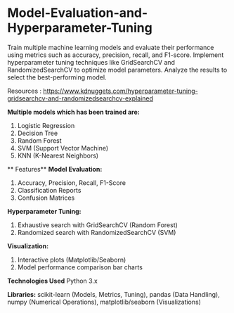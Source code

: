 # Model-Evaluation-and-Hyperparameter-Tuning
Train multiple machine learning models and evaluate their performance using metrics such as accuracy, precision, recall, and F1-score. Implement hyperparameter tuning techniques like GridSearchCV and RandomizedSearchCV to optimize model parameters. Analyze the results to select the best-performing model.

Resources :
https://www.kdnuggets.com/hyperparameter-tuning-gridsearchcv-and-randomizedsearchcv-explained

**Multiple models which has been trained are:**
1) Logistic Regression
2) Decision Tree
3) Random Forest
4) SVM (Support Vector Machine)
5) KNN (K-Nearest Neighbors)

 ** Features**
**Model Evaluation:**
1) Accuracy, Precision, Recall, F1-Score
2) Classification Reports
3) Confusion Matrices

 **Hyperparameter Tuning:**
1) Exhaustive search with GridSearchCV (Random Forest)
2) Randomized search with RandomizedSearchCV (SVM)

 **Visualization:**
1) Interactive plots (Matplotlib/Seaborn)
2) Model performance comparison bar charts

**Technologies Used**
Python 3.x

**Libraries:**
scikit-learn (Models, Metrics, Tuning),
pandas (Data Handling),
numpy (Numerical Operations),
matplotlib/seaborn (Visualizations)


